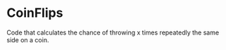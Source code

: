 # CoinFlips

Code that calculates the chance of throwing x times repeatedly the same side on a coin.
